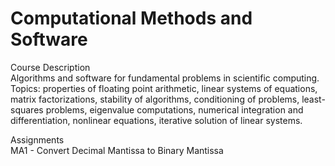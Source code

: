 # Computational Methods and Software  
Course Description
<br /> Algorithms and software for fundamental problems in scientific computing. Topics: properties of floating point arithmetic, linear systems of equations, matrix factorizations, stability of algorithms, conditioning of problems, least-squares problems, eigenvalue computations, numerical integration and differentiation, nonlinear equations, iterative solution of linear systems.

Assignments
<br />MA1 - Convert Decimal Mantissa to Binary Mantissa
